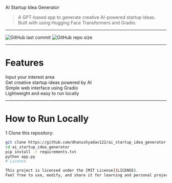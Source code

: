  AI Startup Idea Generator

> A GPT-based app to generate creative AI-powered startup ideas.  
> Built with  using Hugging Face Transformers and Gradio.

---

![GitHub last commit](https://img.shields.io/github/last-commit/dhanushyadav122/ai_startup_idea_generator)
![GitHub repo size](https://img.shields.io/github/repo-size/dhanushyadav122/ai_startup_idea_generator)

---

# Features

 Input your interest area  
 Get creative startup ideas powered by AI  
 Simple web interface using Gradio  
 Lightweight and easy to run locally  

---

# How to Run Locally

1️ Clone this repository:

```bash
git clone https://github.com/dhanushyadav122/ai_startup_idea_generator.git
cd ai_startup_idea_generator
pip install -r requirements.txt
python app.py
# License

This project is licensed under the [MIT License](LICENSE).  
Feel free to use, modify, and share it for learning and personal projects.


